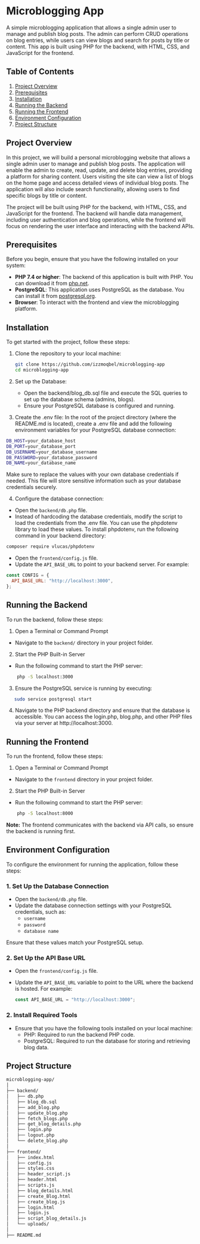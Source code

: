 # Microblogging App

A simple microblogging application that allows a single admin user to manage and publish blog posts. The admin can perform CRUD operations on blog entries, while users can view blogs and search for posts by title or content. This app is built using PHP for the backend, with HTML, CSS, and JavaScript for the frontend.

## Table of Contents

1. [Project Overview](#project-overview)
2. [Prerequisites](#prerequisites)
3. [Installation](#installation)
4. [Running the Backend](#running-the-backend)
5. [Running the Frontend](#running-the-frontend)
6. [Environment Configuration](#environment-configuration)
7. [Project Structure](#project-structure)

## Project Overview

In this project, we will build a personal microblogging website that allows a single admin user to manage and publish blog posts. The application will enable the admin to create, read, update, and delete blog entries, providing a platform for sharing content. Users visiting the site can view a list of blogs on the home page and access detailed views of individual blog posts. The application will also include search functionality, allowing users to find specific blogs by title or content.

The project will be built using PHP for the backend, with HTML, CSS, and JavaScript for the frontend. The backend will handle data management, including user authentication and blog operations, while the frontend will focus on rendering the user interface and interacting with the backend APIs.

## Prerequisites

Before you begin, ensure that you have the following installed on your system:

- **PHP 7.4 or higher**: The backend of this application is built with PHP. You can download it from [php.net](https://www.php.net/).
- **PostgreSQL**: This application uses PostgreSQL as the database. You can install it from [postgresql.org](https://www.postgresql.org/).
- **Browser**: To interact with the frontend and view the microblogging platform.

## Installation

To get started with the project, follow these steps:

1. Clone the repository to your local machine:

   ```bash
   git clone https://github.com/izzmoqbel/microblogging-app
   cd microblogging-app
   ```

2. Set up the Database:

   - Open the backend/blog_db.sql file and execute the SQL queries to set up the database schema (admins, blogs).
   - Ensure your PostgreSQL database is configured and running.

3. Create the .env file:
   In the root of the project directory (where the README.md is located), create a .env file and add the following environment variables for your PostgreSQL database connection:
```bash
DB_HOST=your_database_host
DB_PORT=your_database_port
DB_USERNAME=your_database_username
DB_PASSWORD=your_database_password
DB_NAME=your_database_name
```
Make sure to replace the values with your own database credentials if needed. This file will store sensitive information such as your database credentials securely.

4. Configure the database connection:
   

- Open the `backend/db.php` file.
- Instead of hardcoding the database credentials, modify the script to load the credentials from the .env file. You can use the phpdotenv library to load these values.
To install phpdotenv, run the following command in your backend directory:

```bash
composer require vlucas/phpdotenv
```

- Open the `frontend/config.js` file.
- Update the `API_BASE_URL` to point to your backend server. For example:

```javascript
const CONFIG = {
  API_BASE_URL: "http://localhost:3000",
};
```

## Running the Backend

To run the backend, follow these steps:

1. Open a Terminal or Command Prompt

- Navigate to the `backend/` directory in your project folder.

2. Start the PHP Built-in Server

- Run the following command to start the PHP server:

```bash
    php -S localhost:3000
```

3. Ensure the PostgreSQL service is running by executing:

```bash
   sudo service postgresql start
```

4. Navigate to the PHP backend directory and ensure that the database is accessible. You can access the login.php, blog.php, and other PHP files via your server at http://localhost:3000.

## Running the Frontend

To run the frontend, follow these steps:

1. Open a Terminal or Command Prompt

- Navigate to the `frontend` directory in your project folder.

2. Start the PHP Built-in Server

- Run the following command to start the PHP server:

```bash
    php -S localhost:8000
```

**Note:** The frontend communicates with the backend via API calls, so ensure the backend is running first.

## Environment Configuration

To configure the environment for running the application, follow these steps:

### 1. Set Up the Database Connection

- Open the `backend/db.php` file.
- Update the database connection settings with your PostgreSQL credentials, such as:
  - `username`
  - `password`
  - `database name`

Ensure that these values match your PostgreSQL setup.

### 2. Set Up the API Base URL

- Open the `frontend/config.js` file.
- Update the `API_BASE_URL` variable to point to the URL where the backend is hosted. For example:

  ```javascript
  const API_BASE_URL = "http://localhost:3000";
  ```

### 2. Install Required Tools

- Ensure that you have the following tools installed on your local machine:
  - PHP: Required to run the backend PHP code.
  - PostgreSQL: Required to run the database for storing and retrieving blog data.
 
## Project Structure

```bash
microblogging-app/
│
├── backend/
│   ├── db.php
│   ├── blog_db.sql
│   ├── add_blog.php
│   ├── update_blog.php
│   ├── fetch_blogs.php
│   ├── get_blog_details.php
│   ├── login.php
│   ├── logout.php
│   └── delete_blog.php
│
├── frontend/
│   ├── index.html
│   ├── config.js
│   ├── styles.css
│   ├── header_script.js
│   ├── header.html
│   ├── scripts.js
│   ├── blog_details.html
│   ├── create_Blog.html
│   ├── create_blog.js
│   ├── login.html
│   ├── login.js
│   ├── script_blog_details.js
│   └── uploads/
│
├── README.md
```
